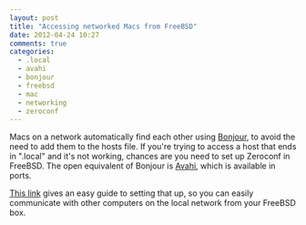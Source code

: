 ```yaml
---
layout: post
title: "Accessing networked Macs from FreeBSD"
date: 2012-04-24 10:27
comments: true
categories:
  - .local
  - avahi
  - bonjour
  - freebsd
  - mac
  - networking
  - zeroconf
---
```


Macs on a network automatically find each other using [Bonjour][1], to avoid the
need to add them to the hosts file.  If you're trying to access a host that ends
in ".local" and it's not working, chances are you need to set up Zeroconf in
FreeBSD.  The open equivalent of Bonjour is [Avahi][2], which is available in
ports.

[This link][3] gives an easy guide to setting that up, so you can easily
communicate with other computers on the local network from your FreeBSD box.</p> 

[1]: http://en.wikipedia.org/wiki/Bonjour_(software)
[2]: http://en.wikipedia.org/wiki/Avahi_(software)
[3]: http://www.endeavoursofanengineer.com/blog/2010/05/08/installing-avahi-on-freebsd-2/
